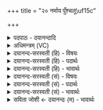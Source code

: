 +++
title = "२० नर्माय पुँश्चलू\uf15c"

+++
<details><summary>पदपाठः - दयानन्दादि</summary>

न॒र्माय॑। पुं॒श्च॒लूम्। हसा॑य। कारि॑म्। याद॑से। शा॒ब॒ल्याम्। ग्रा॒म॒ण्य᳕म्। ग्रा॒म॒न्य᳕मिति॑ ग्राम॒ऽन्य᳕म्। गण॑कम्। अ॒भि॒क्रोश॑क॒मित्य॑भि॒ऽक्रोश॑कम्। तान्। मह॑से। वी॒णा॒वा॒दमिति॑ वीणाऽवा॒दम्। पाणि॒घ्नमिति॑ पाणि॒ऽघ्नम्। तू॒ण॒व॒ध्ममिति॑ तूणव॒ऽध्मम्। तान्। नृ॒त्ताय॑। आ॒न॒न्दायेत्या॑ऽन॒न्दाय॑। त॒ल॒वम्। २०।
</details>

<details><summary>अधिमन्त्रम् (VC)</summary>

- राजेश्वरौ देवते
- नारायण ऋषिः
- भुरिगतिजगती
- निषादः
</details>

<details><summary>दयानन्द-सरस्वती (हि) - विषयः</summary>

फिर उसी विषय को अगले मन्त्र में कहा है ॥
</details>

<details><summary>दयानन्द-सरस्वती (हि) - पदार्थः</summary>

पदार्थान्वयभाषाः -  हे परमेश्वर वा राजन् ! आप (नर्माय) क्रीड़ा के लिए प्रवृत्त हुई (पुंश्चलूम्) व्यभिचारिणी स्त्री को (हसाय) हंसने को प्रवृत्त हुए (कारिम्) विक्षिप्त पागल को और (यादसे) जलजन्तुओं के मारने को प्रवृत्त हुई (शाबल्याम्) कबरे मनुष्य की कन्या को दूर कीजिए (ग्रामण्यम्) ग्रामाधीश (गणकम्) ज्योतिषी और (अभिक्रोशकम्) सब ओर से बुलानेवाले जन (तान्) इन सब को (महसे) सत्कार के अर्थ (वीणावादम्) वीणा बजाने (पाणिघ्नम्) हाथों से वादित्र बजाने और (तूणवध्मम्) तूणवनामक बाजे को बजानेवाले (तान्) उन सब को (नृत्ताय) नाचने के लिए और (आनन्दाय) आनन्द के अर्थ (तलवम्) ताली आदि बजानेवाले को उत्पन्न वा प्रसिद्ध कीजिए ॥२० ॥
</details>

<details><summary>दयानन्द-सरस्वती (हि) - भावार्थः</summary>

भावार्थभाषाः -  मनुष्यों को चाहिए कि हंसी और व्यभिचारादि दोषों को छोड़ और गाने-बजाने-नाचने आदि की शिक्षा को प्राप्त होके आनन्दित होवें ॥२० ॥
</details>

<details><summary>दयानन्द-सरस्वती (सं) - विषयः</summary>

पुनस्तमेव विषयमाह ॥
</details>

<details><summary>दयानन्द-सरस्वती (सं) - पदार्थः</summary>

पदार्थान्वयभाषाः -  हे परमेश्वर राजन् वा ! त्वं नर्माय पुंश्चलूं हसाय कारीं यादसे शाबल्यां परासुव। ग्रामण्यं गणकमभिक्रोशकं तान् महसे वीणावादं पाणिघ्नं तूणवध्मं तान्नृत्तायाऽनन्दाय तलवमासुव ॥२० ॥
</details>

<details><summary>दयानन्द-सरस्वती (सं) - भावार्थः</summary>

भावार्थभाषाः -  मनुष्यैर्हास्यव्यभिचारादिदोषांस्त्यक्त्वा गानवादित्रनृत्यादिकर्मणां शिक्षां प्राप्यानन्दितव्यम् ॥२० ॥
</details>

<details><summary>सविता जोशी ← दयानन्दः (म) - भावार्थः</summary>

भावार्थभाषाः -  माणसांनी चेष्टा, उपहास, व्यभिचार इत्यादी दोष सोडून द्यावे व गायन, वादन, नर्तन इत्यादींचे शिक्षण प्राप्त करून आनंदी व्हावे.
</details>
